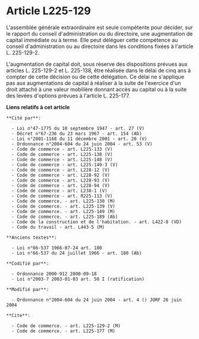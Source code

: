 # Article L225-129

L'assemblée générale extraordinaire est seule compétente pour décider, sur le rapport du conseil d'administration ou du
directoire, une augmentation de capital immédiate ou à terme. Elle peut déléguer cette compétence au conseil d'administration
ou au directoire dans les conditions fixées à l'article L. 225-129-2.

L'augmentation de capital doit, sous réserve des dispositions prévues aux articles L. 225-129-2 et L. 225-138, être réalisée
dans le délai de cinq ans à compter de cette décision ou de cette délégation. Ce délai ne s'applique pas aux augmentations de
capital à réaliser à la suite de l'exercice d'un droit attaché à une valeur mobilière donnant accès au capital ou à la suite
des levées d'options prévues à l'article L. 225-177.

**Liens relatifs à cet article**

	**Cité par**:

	  - Loi n°47-1775 du 10 septembre 1947 - art. 27 (V)
	  - Décret n°67-236 du 23 mars 1967 - art. 154 (Ab)
	  - Loi n°2001-1168 du 11 décembre 2001 - art. 20 (V)
	  - Ordonnance n°2004-604 du 24 juin 2004 - art. 53 (V)
	  - Code de commerce - art. L225-133 (V)
	  - Code de commerce - art. L225-138 (V)
	  - Code de commerce - art. L225-148 (V)
	  - Code de commerce - art. L225-149-3 (V)
	  - Code de commerce - art. L228-12 (V)
	  - Code de commerce - art. L228-92 (V)
	  - Code de commerce - art. L228-93 (V)
	  - Code de commerce - art. L228-94 (V)
	  - Code de commerce - art. L238-1 (V)
	  - Code de commerce - art. R225-113 (V)
	  - Code de commerce. - art. L225-130 (M)
	  - Code de commerce. - art. L225-139 (V)
	  - Code de commerce. - art. L225-149 (M)
	  - Code de commerce. - art. L225-189 (Ab)
	  - Code de la construction et de l'habitation. - art. L422-8 (VD)
	  - Code du travail - art. L443-5 (M)

	**Anciens textes**:

	  - Loi n°66-537 1966-07-24 art. 180
	  - Loi n°66-537 du 24 juillet 1966 - art. 180 (Ab)

	**Codifié par**:

	  - Ordonnance 2000-912 2000-09-18
	  - Loi n°2003-7 2003-01-03 art. 50 I (ratification)

	**Modifié par**:

	  - Ordonnance n°2004-604 du 24 juin 2004 - art. 4 () JORF 26 juin 2004

	**Cite**:

	  - Code de commerce. - art. L225-129-2 (M)
	  - Code de commerce. - art. L225-177 (M)
